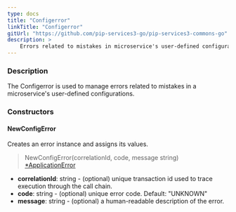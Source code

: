 ```yaml
---
type: docs
title: "Configerror"
linkTitle: "Configerror"
gitUrl: "https://github.com/pip-services3-go/pip-services3-commons-go"
description: >
    Errors related to mistakes in microservice's user-defined configurations.
---
```


### Description

The Configerror is used to manage errors related to mistakes in a microservice's user-defined configurations. 

### Constructors

#### NewConfigError
Creates an error instance and assigns its values.

> NewConfigError(correlationId, code, message string) [*ApplicationError](../application_exception)

- **correlationId**: string - (optional) unique transaction id used to trace execution through the call chain.
- **code**: string - (optional) unique error code. Default: "UNKNOWN"
- **message**: string - (optional) a human-readable description of the error.

